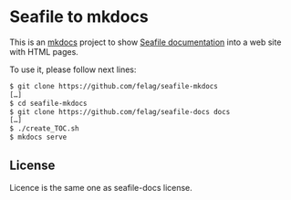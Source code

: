 # Seafile to mkdocs

This is an [mkdocs](https://github.com/mkdocs/mkdocs) project to show [Seafile documentation](https://github.com/haiwen/seafile-docs) into a web site with HTML pages.

To use it, please follow next lines:
```bash
$ git clone https://github.com/felag/seafile-mkdocs
[…]
$ cd seafile-mkdocs
$ git clone https://github.com/felag/seafile-docs docs
[…]
$ ./create_TOC.sh
$ mkdocs serve
```

## License

Licence is the same one as seafile-docs license.
